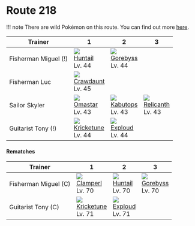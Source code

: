 # Route 218

!!! note
    There are wild Pokémon on this route. You can find out more [here](../../wild_pokemon/route_218/).


Trainer              | 1                                    | 2                                    | 3
---                  | ---                                  | ---                                  | ---
Fisherman Miguel (!) | ![][367]<br> [Huntail]<br> Lv. 44    | ![][368]<br> [Gorebyss]<br> Lv. 44
Fisherman Luc        | ![][342]<br> [Crawdaunt]<br> Lv. 45
Sailor Skyler        | ![][139]<br> [Omastar]<br> Lv. 43    | ![][141]<br> [Kabutops]<br> Lv. 43   | ![][369]<br> [Relicanth]<br> Lv. 43
Guitarist Tony (!)   | ![][402]<br> [Kricketune]<br> Lv. 44 | ![][295]<br> [Exploud]<br> Lv. 44

#### Rematches

Trainer              | 1                                    | 2                                    | 3
---                  | ---                                  | ---                                  | ---
Fisherman Miguel (C) | ![][366]<br> [Clamperl]<br> Lv. 70   | ![][367]<br> [Huntail]<br> Lv. 70    | ![][368]<br> [Gorebyss]<br> Lv. 70
Guitarist Tony (C)   | ![][402]<br> [Kricketune]<br> Lv. 71 | ![][295]<br> [Exploud]<br> Lv. 71

[Omastar]: ../../pokemon_changes/139/
[Kabutops]: ../../pokemon_changes/141/
[Exploud]: ../../pokemon_changes/295/
[Crawdaunt]: ../../pokemon_changes/342/
[Clamperl]: ../../pokemon_changes/366/
[Huntail]: ../../pokemon_changes/367/
[Gorebyss]: ../../pokemon_changes/368/
[Relicanth]: ../../pokemon_changes/369/
[Kricketune]: ../../pokemon_changes/402/
[139]: ../img/pokemon/139.png
[141]: ../img/pokemon/141.png
[295]: ../img/pokemon/295.png
[342]: ../img/pokemon/342.png
[366]: ../img/pokemon/366.png
[367]: ../img/pokemon/367.png
[368]: ../img/pokemon/368.png
[369]: ../img/pokemon/369.png
[402]: ../img/pokemon/402.png
